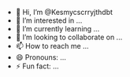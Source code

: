 - 👋 Hi, I’m @Kesmycscrryjthdbt
- 👀 I’m interested in ...
- 🌱 I’m currently learning ...
- 💞️ I’m looking to collaborate on ...
- 📫 How to reach me ...
- 😄 Pronouns: ...
- ⚡ Fun fact: ...

<!---
Kesmycscrryjthdbt/Kesmycscrryjthdbt is a ✨ special ✨ repository because its `README.md` (this file) appears on your GitHub profile.
You can click the Preview link to take a look at your changes.
--->
